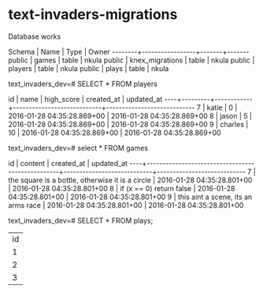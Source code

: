 # text-invaders-migrations

Database works 

 Schema |      Name       | Type  | Owner
--------+-----------------+-------+-------
 public | games           | table | nkula
 public | knex_migrations | table | nkula
 public | players         | table | nkula
 public | plays           | table | nkula
 
 text_invaders_dev=# SELECT * FROM players
 
 id |  name   | high_score |         created_at         |         updated_at
----+---------+------------+----------------------------+----------------------------
  7 | katie   |          0 | 2016-01-28 04:35:28.869+00 | 2016-01-28 04:35:28.869+00
  8 | jason   |          5 | 2016-01-28 04:35:28.869+00 | 2016-01-28 04:35:28.869+00
  9 | charles |         10 | 2016-01-28 04:35:28.869+00 | 2016-01-28 04:35:28.869+00
  
text_invaders_dev=# select * FROM games

 id |                     content                      |         created_at         |         updated_at
----+--------------------------------------------------+----------------------------+----------------------------
  7 | the square is a bottle, otherwise it is a circle | 2016-01-28 04:35:28.801+00 | 2016-01-28 04:35:28.801+00
  8 | if (x == 0) return false                         | 2016-01-28 04:35:28.801+00 | 2016-01-28 04:35:28.801+00
  9 | this aint a scene, its an arms race              | 2016-01-28 04:35:28.801+00 | 2016-01-28 04:35:28.801+00
  
text_invaders_dev=# SELECT * FROM plays;

|                                                                                              | 
|----------------------------------------------------------------------------------------------| 
| id | player_id | game_id | score |         created_at         |         updated_at           | 
|   1 |         7 |       7 |     0 | 2016-01-28 04:35:28.885+00 | 2016-01-28 04:35:28.885+00  | 
|   2 |         8 |       8 |     0 | 2016-01-28 04:35:28.885+00 | 2016-01-28 04:35:28.885+00  | 
|   3 |         9 |       9 |     0 | 2016-01-28 04:35:28.885+00 | 2016-01-28 04:35:28.885+00  | 

